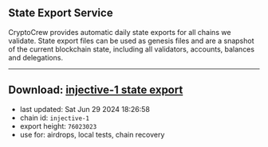 ## State Export Service
CryptoCrew provides automatic daily state exports for all chains we validate. State export files can be used as genesis files and are a snapshot of the current blockchain state, including all validators, accounts, balances and delegations.

---
**Download: [injective-1 state export](https://dl-eu2.ccvalidators.com/SERVICE/injective/injective-1_export_76023023.json)**
---

- last updated: Sat Jun 29 2024 18:26:58
- chain id: `injective-1`
- export height: `76023023`
- use for: airdrops, local tests, chain recovery
